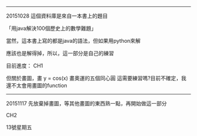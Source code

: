 
------------------------------
20151028
這個資料庫是來自一本書上的題目

「用java解決100個歷史上的數學難題」

當然，這本書上寫的都是java的語法，但如果用python來解

應該也是解得掉，所以，這一部分是自己的練習


目前進度：
CH1

但關於畫圖，畫 y = cos(x)
畫奧運的五個同心圓
這需要練習嗎?目前不確定，我還不太會用畫圖的function


-------
20151117
先放棄掉畫圖，等其他畫圖的東西熟一點，再開始做這一部分

CH2

13號星期五
